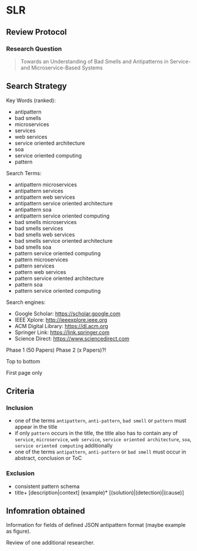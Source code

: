 # SLR

## Review Protocol
### Research Question
> Towards an Understanding of Bad Smells and Antipatterns in Service- and Microservice-Based Systems

## Search Strategy

Key Words (ranked):
* antipattern 
* bad smells 
* microservices 
* services 
* web services 
* service oriented architecture 
* soa 
* service oriented computing
* pattern

Search Terms:
* antipattern microservices
* antipattern services
* antipattern web services
* antipattern service oriented architecture
* antipattern soa
* antipattern service oriented computing
* bad smells microservices
* bad smells services
* bad smells web services
* bad smells service oriented architecture
* bad smells soa
* pattern service oriented computing
* pattern microservices
* pattern services
* pattern web services
* pattern service oriented architecture
* pattern soa
* pattern service oriented computing

Search engines:
* Google Scholar: https://scholar.google.com
* IEEE Xplore: http://ieeexplore.ieee.org
* ACM Digital Library: https://dl.acm.org
* Springer Link: https://link.springer.com
* Science Direct: https://www.sciencedirect.com

Phase 1 (50 Papers) Phase 2 (x Papers)?!

Top to bottom

First page only

## Criteria
### Inclusion

* one of the terms `antipattern`, `anti-pattern`, `bad smell` or `pattern` must appear in the title
* if only `pattern` occurs in the title, the title also has to contain any of `service`, `microservice`, `web service`, `service oriented architecture`, `soa`, `service oriented computing` additionally
* one of the terms `antipattern`, `anti-pattern` or `bad smell` must occur in abstract, conclusion or ToC

### Exclusion

* consistent pattern schema
* title+ [description|context] (example)*  [(solution)|(detection)|(cause)]

## Infomration obtained
Information for fields of defined JSON antipattern format (maybe example as figure).

Review of one additional researcher.
